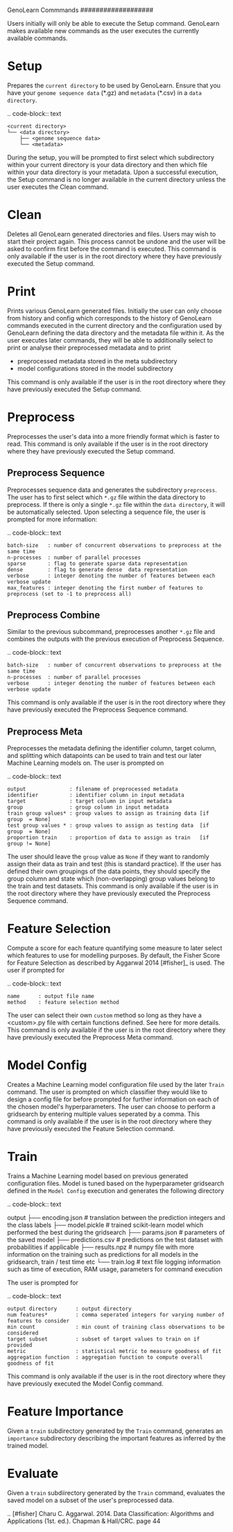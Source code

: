 GenoLearn Commmands
###################

Users initially will only be able to execute the Setup command. GenoLearn makes available new commands as the user executes the currently available commands.


Setup
=====

Prepares the ``current directory`` to be used by GenoLearn. Ensure that you have your ``genome sequence data`` (\*.gz) and ``metadata`` (\*.csv) in a ``data directory``.

.. code-block:: text
    
    <current directory>
    └── <data directory>
        ├── <genome sequence data>
        └── <metadata>

During the setup, you will be prompted to first select which subdirectory within your current directory is your data directory and then which file within your data directory is your metadata. Upon a successful execution, the Setup command is no longer available in the current directory unless the user executes the Clean command.

Clean
=====

Deletes all GenoLearn generated directories and files. Users may wish to start their project again. This process cannot be undone and the user will be asked to confirm first before the command is executed. This command is only available if the user is in the root directory where they have previously executed the Setup command. 


Print
=====

Prints various GenoLearn generated files. Initially the user can only choose from history and config which corresponds to the history of GenoLearn commands executed in the current directory and the configuration used by GenoLearn defining the data directory and the metadata file within it. As the user executes later commands, they will be able to additionally select to print or analyse their preprocessed metadata and to print

- preprocessed metadata stored in the meta subdirectory
- model configurations stored in the model subdirectory

This command is only available if the user is in the root directory where they have previously executed the Setup command. 

Preprocess
==========

Preprocesses the user's data into a more friendly format which is faster to read. This command is only available if the user is in the root directory where they have previously executed the Setup command.


Preprocess Sequence
-------------------

Preprocesses sequence data and generates the subdirectory ``preprocess``. The user has to first select which ``*.gz`` file within the data directory to preprocess. If there is only a single ``*.gz`` file within the ``data directory``, it will be automatically selected. Upon selecting a sequence file, the user is prompted for more information:

.. code-block:: text

    batch-size   : number of concurrent observations to preprocess at the same time
    n-processes  : number of parallel processes
    sparse       : flag to generate sparse data representation
    dense        : flag to generate dense  data representation
    verbose      : integer denoting the number of features between each verbose update
    max_features : integer denoting the first number of features to preprocess (set to -1 to preprocess all)


Preprocess Combine
------------------

Similar to the previous subcommand, preprocesses another ``*.gz`` file and combines the outputs with the previous execution of Preprocess Sequence. 

.. code-block:: text

    batch-size   : number of concurrent observations to preprocess at the same time
    n-processes  : number of parallel processes
    verbose      : integer denoting the number of features between each verbose update


This command is only available if the user is in the root directory where they have previously executed the Preprocess Sequence command.

Preprocess Meta
---------------

Preprocesses the metadata defining the identifier column, target column, and splitting which datapoints can be used to train and test our later Machine Learning models on. The user is prompted on

.. code-block:: text

    output              : filename of preprocessed metadata
    identifier          : identifier column in input metadata
    target              : target column in input metadata
    group               : group column in input metadata
    train group values* : group values to assign as training data [if group  = None]
    test group values * : group values to assign as testing data  [if group  = None]
    proportion train    : proportion of data to assign as train   [if group != None]

The user should leave the ``group`` value as ``None`` if they want to randomly assign their data as train and test (this is standard practice). If the user has defined their own groupings of the data points, they should specify the group column and state which (non-overlapping) group values belong to the train and test datasets. This command is only available if the user is in the root directory where they have previously executed the Preprocess Sequence command.


Feature Selection
=================

Compute a score for each feature quantifying some measure to later select which features to use for modelling purposes. By default, the Fisher Score for Feature Selection as described by Aggarwal 2014 [#fisher]_ is used. The user if prompted for

.. code-block:: text

    name      : output file name
    method    : feature selection method

The user can select their own ``custom`` method so long as they have a \<custom\>.py file with certain functions defined. See here for more details. This command is only available if the user is in the root directory where they have previously executed the Preprocess Meta command.

Model Config
============

Creates a Machine Learning model configuration file used by the later ``Train`` command. The user is prompted on which classifier they would like to design a config file for before prompted for further information on each of the chosen model's hyperparameters. The user can choose to perform a gridsearch by entering multiple values seperated by a comma. This command is only available if the user is in the root directory where they have previously executed the Feature Selection command.

Train
=====

Trains a Machine Learning model based on previous generated configuration files. Model is tuned based on the hyperparameter gridsearch defined in the ``Model Config`` execution and generates the following directory

.. code-block:: text

   output
    ├── encoding.json      # translation between the prediction integers and the class labels
    ├── model.pickle       # trained scikit-learn model which performed the best during the gridsearch
    ├── params.json        # parameters of the saved model
    ├── predictions.csv    # predictions on the test dataset with probabilities if applicable
    ├── results.npz        # numpy file with more information on the training such as predictions for all models in the gridsearch, train / test time etc
    └── train.log          # text file logging information such as time of execution, RAM usage, parameters for command execution

The user is prompted for

.. code-block:: text

    output directory      : output directory
    num features*         : comma seperated integers for varying number of features to consider
    min count             : min count of training class observations to be considered
    target subset         : subset of target values to train on if provided
    metric                : statistical metric to measure goodness of fit
    aggregation function  : aggregation function to compute overall goodness of fit

This command is only available if the user is in the root directory where they have previously executed the Model Config command.


Feature Importance
==================

Given a ``train`` subdirectory generated by the ``Train`` command, generates an ``importance`` subdirectory describing the important features as inferred by the trained model.


Evaluate
========

Given a ``train`` subdiirectory generated by the ``Train`` command, evaluates the saved model on a subset of the user's preprocessed data.


.. [#fisher] Charu C. Aggarwal. 2014. Data Classification: Algorithms and Applications (1st. ed.). Chapman & Hall/CRC. page 44